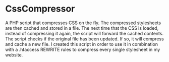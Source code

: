CssCompressor
=============

A PHP script that compresses CSS on the fly. The compressed stylesheets are then cached and stored in a file. The next time that the CSS is loaded, instead of compressing it again, the script will forward the cached contents. The script checks if the original file has been updated. If so, it will compress and cache a new file. I created this script in order to use it in combination with a .htaccess REWRITE rules to compress every single stylesheet in my website.